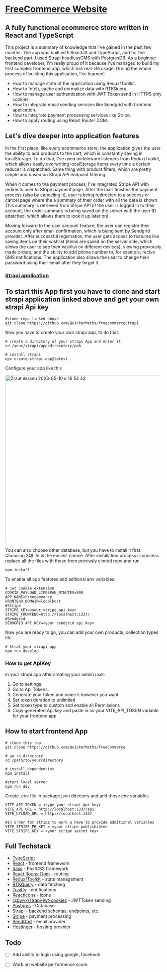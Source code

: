 # [FreeCommerce Website](https://freecommerce.shop)

## A fully functional ecommerce store written in React and TypeScript

This project is a summary of knowledge that I've gained in the past few months. The app was built with ReactJS and TypeScript, and for the backend part, I used Strapi headlessCMS with PostgresDB. As a beginner frontend developer, I'm really proud of it because I've managed to build my first complex frontend app, which has real-life usage. During the whole process of building this application, I've learned:

* How to manage state of the application using Redux/Toolkit.
* How to fetch, cache and normalize data with RTKQuery.
* How to manage user authentication with JWT Token send in HTTPS only cookies.
* How to integrate email sending services like Sendgrid with frontend application.
* How to integrate payment processing services like Stripe.
* How to apply routing using React Router DOM.


## Let's dive deeper into application features

In the first place, like every ecommerce store, the application gives the user the ability to add products to the cart, which is constantly saving in localStorage. To do that, I've used middleware listeners from Redux/Toolkit, which allows easily overwriting localStorage items every time a certain reducer is dispatched. Same thing with product filters, which are pretty simple and based on Strapi API endpoint filtering.

When it comes to the payment process, I've integrated Stripe API with redirects user to Stripe payment page. After the user finishes the payment process (also by canceling it), user is being redirected to a success or cancel page where the a summary of their order with all the data is shown. This summary is retrieved from Stripe API (if the user is logged in to their account, the order summary is being saved on the server with the user ID attatched, which allows them to look it up later on).

Moving forward to the user account feature, the user can register their account only after email confirmation, which is being sent by Sendgrid provider. After successful registration, the user gets access to features like saving items on their wishlist (items are saved on the server side, which allows the user to see their wishlist on different devices), viewing previously made orders, and the ability to add phone number to, for example, recive SMS notifications. The application also allows the user to change their password using their email after they forget it.

### [Strapi application](https://github.com/QuickerMaths/freecommerceStrapi)

## To start this App first you have to clone and start strapi application linked above and get your own strapi Api key

``` 
#clone repo linked above 
git clone https://github.com/QuickerMaths/freecommerceStrapi
```

Now you have to create your own strapi app, to do that:

```
# create a directory of your strapi App and enter it
cd /your/strapi/app/direcotory/pah

# install strapi 
npx create-strapi-app@latest .
```

Configure your app like this

<img width="540" alt="Zrzut ekranu 2023-05-10 o 16 54 42" src="https://github.com/QuickerMaths/freeCommerce/assets/116837090/9b759432-5c31-429c-99ad-2d0bcab18212">

You can also choose other database, but you have to install it first. Choosing SQLite is the easiest choice.
After installation process is success replace all the files with those from previusly cloned repo and run

```
npm install
````

To enable all app features add aditional env variables

```
# Jwt Cookie extension
COOKIE_PAYLOAD_LIFESPAN_MINUTES=500
APP_NAME=Freecommerce
FRONTEND_DOMAIN=localhost
#Stripe
STRIPE_KEY=<your stripe api key>
STRIPE_FRONTEND=http://localhost:1337/
#Sendgrid
SENDGRID_API_KEY=<your sendgrid api key>
```

Now you are ready to go, you can add your own products, collection types etc.

```
# Strat your strapi app 
npm run develop
```

### How to get ApiKey 

In your strapi app after creating your admin user: 
1. Go to settings.
2. Go to Api Tokens.
3. Generate your token and name it however you want
4. Set token duration to unlimited 
5. Set token type to custom and enable all Permissions
6. Copy generated Api key and paste in as your VITE_API_TOKEN variable for your frontend app

## How to start frontend App

```
# clone this rep 
git clone https://github.com/QuickerMaths/freeCommerce

# go to directory
cd /path/to/your/directory

# install dependencies
npm install

#start local server
npm run dev
```
Create .env file in package.json directory and add those env variables

```
VITE_API_TOKEN = <type your strapi Api key>
VITE_API_URL = http://localhost:1337/api
VITE_UPLOAD_URL = http://localhost:1337

#In order for stripe to work u have to provide additional variables
VITE_STRIPE_PB_KEY = <your stripe publishible>
VITE_STRIPE_KEY = <your stripe secret key>
```

## Full Techstack

* [TypeScript](https://www.typescriptlang.org/)
* [React](https://react.dev/) - frontend framework
* [Sass](https://sass-lang.com/) - PostCSS framework
* [React Router Dom](https://reactrouter.com/en/main) - routing
* [Redux/Toolkit](https://redux-toolkit.js.org/) - state management
* [RTKQuery](https://redux-toolkit.js.org/rtk-query/overview) - data fetching
* [Tositfy](https://www.npmjs.com/package/react-toastify) - notifications
* [ReactIcons](https://github.com/react-icons/react-icons) - icons
* [@bwyx/strapi-jwt-cookies](https://github.com/bwyx/strapi-jwt-cookies) - JWTToken sending
* [Postgres](https://www.postgresql.org/) - Database
* [Strapi](https://strapi.io/) - backend schemas, endpoints, etc.
* [Stripe](https://stripe.com/en-pl) - payment processing
* [SendGrid](https://sendgrid.com/) - email provider
* [Hostinger](https://www.hostinger.pl/) - hosting provider

## Todo 

- [ ] Add ability to login using google, facebook
- [ ] Work on website performence score


